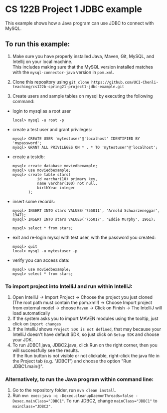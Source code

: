 # CS 122B Project 1 JDBC example

This example shows how a Java program can use JDBC to connect with MySQL.

## To run this example: 

1. Make sure you have properly installed Java, Maven, Git, MySQL, and Intellij on your local machine. <br/>
   This includes making sure that the MySQL version installed matches with the ```mysql-connector-java``` version in ```pom.xml```.
2. Clone this repository using `git clone https://github.com/UCI-Chenli-teaching/cs122b-spring21-project1-jdbc-example.git`

3. Create users and sample tables on mysql by executing the following command:

 - login to mysql as a root user 
    ```
    local> mysql -u root -p
    ```

 - create a test user and grant privileges:
    ```
    mysql> CREATE USER 'mytestuser'@'localhost' IDENTIFIED BY 'mypassword';
    mysql> GRANT ALL PRIVILEGES ON * . * TO 'mytestuser'@'localhost';
    ```

 - create a testdb:
    ```
    mysql> create database moviedbexample;
    mysql> use moviedbexample;
    mysql> create table stars(
               id varchar(10) primary key,
               name varchar(100) not null,
               birthYear integer
           );
    ```
 - insert some records:
    ``` 
    mysql> INSERT INTO stars VALUES('755011', 'Arnold Schwarzeneggar', 1947);
    mysql> INSERT INTO stars VALUES('755017', 'Eddie Murphy', 1961);

    mysql> select * from stars;
    ```
 - exit and re-login mysql with test user, with the password you created:
    ```
    mysql> quit
    local> mysql -u mytestuser -p
    ```
 - verify you can access data:    
    ```
    mysql> use moviedbexample;
    mysql> select * from stars;
    ```

### To import project into IntelliJ and run within IntelliJ:

1. Open IntelliJ -> Import Project -> Choose the project you just cloned (The root path must contain the pom.xml!) -> Choose Import project from external model -> choose `Maven` -> Click on Finish -> The IntelliJ will load automatically
2. If the system asks you to import MAVEN modules using the tooltip, just click on `import changes`
3. If the IntelliJ shows `Project SDK is not defined`, that may because your IntelliJ doesn't have default SDK, so just click on `Setup SDK` and choose your JDK.
4. To run JDBC1.java, JDBC2.java, click Run on the right corner, then you will successfully see the results. <br/>
    If the Run button is not visible or not clickable, right-click the java file in the Project tab (e.g. "JDBC1") and choose the option "Run JDBC1.main()". 

### Alternatively, to run the Java program within command line:

1. Go to the repository folder, run `mvn clean install`.
2. Run `mvn exec:java -q -Dexec.cleanupDaemonThreads=false -Dexec.mainClass="JDBC1"`. To run JDBC2, change `mainClass="JDBC1"` to `mainClass="JDBC2"`.
